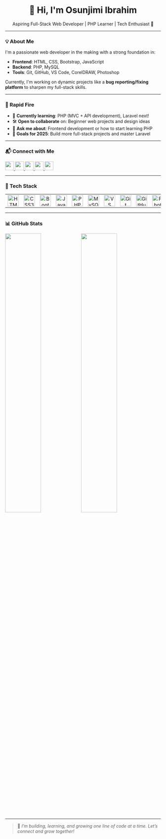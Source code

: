 <div align="center">

# 👋 Hi, I'm Osunjimi Ibrahim

Aspiring Full-Stack Web Developer | PHP Learner | Tech Enthusiast 🚀

</div>

---

### 💡 About Me

I'm a passionate web developer in the making with a strong foundation in:

- **Frontend**: HTML, CSS, Bootstrap, JavaScript  
- **Backend**: PHP, MySQL  
- **Tools**: Git, GitHub, VS Code, CorelDRAW, Photoshop

Currently, I'm working on dynamic projects like a **bug reporting/fixing platform** to sharpen my full-stack skills.

---

### 🌱 Rapid Fire

- 🧠 **Currently learning**: PHP (MVC + API development), Laravel next!  
- 🛠 **Open to collaborate** on: Beginner web projects and design ideas  
- 💬 **Ask me about**: Frontend development or how to start learning PHP  
- 🎯 **Goals for 2025**: Build more full-stack projects and master Laravel

---

### 📬 Connect with Me

<p align="left">
  <a href="mailto:osunjimibrahim123@gmail.com" target="_blank">
    <img src="https://img.shields.io/badge/Gmail-D14836?style=for-the-badge&logo=gmail&logoColor=white" height="28">
  </a>
  <a href="https://www.instagram.com/high_bee345" target="_blank">
    <img src="https://img.shields.io/badge/Instagram-E4405F?style=for-the-badge&logo=instagram&logoColor=white" height="28">
  </a>
  <a href="https://www.linkedin.com/in/Ibrahim-Osunjimi" target="_blank">
    <img src="https://img.shields.io/badge/LinkedIn-0077B5?style=for-the-badge&logo=linkedin&logoColor=white" height="28">
  </a>
  <a href="https://github.com/Osunjimi" target="_blank">
    <img src="https://img.shields.io/badge/GitHub-100000?style=for-the-badge&logo=github&logoColor=white" height="28">
  </a>
  <a href="https://twitter.com/High_Bee345" target="_blank">
    <img src="https://img.shields.io/badge/Twitter-000000?style=for-the-badge&logo=X&logoColor=white" height="28">
  </a>
</p>

---

### 🧰 Tech Stack

<table>
  <tr>
    <td align="center"><img src="https://cdn.jsdelivr.net/gh/devicons/devicon/icons/html5/html5-original-wordmark.svg" height="36" alt="HTML5"/></td>
    <td align="center"><img src="https://cdn.jsdelivr.net/gh/devicons/devicon/icons/css3/css3-original-wordmark.svg" height="36" alt="CSS3"/></td>
    <td align="center"><img src="https://cdn.jsdelivr.net/gh/devicons/devicon/icons/bootstrap/bootstrap-original.svg" height="36" alt="Bootstrap"/></td>
    <td align="center"><img src="https://cdn.jsdelivr.net/gh/devicons/devicon/icons/javascript/javascript-original.svg" height="36" alt="JavaScript"/></td>
    <td align="center"><img src="https://cdn.jsdelivr.net/gh/devicons/devicon/icons/php/php-original.svg" height="36" alt="PHP"/></td>
    <td align="center"><img src="https://cdn.jsdelivr.net/gh/devicons/devicon/icons/mysql/mysql-original-wordmark.svg" height="36" alt="MySQL"/></td>
    <td align="center"><img src="https://cdn.jsdelivr.net/gh/devicons/devicon/icons/vscode/vscode-original.svg" height="36" alt="VS Code"/></td>
    <td align="center"><img src="https://cdn.jsdelivr.net/gh/devicons/devicon/icons/git/git-original-wordmark.svg" height="36" alt="Git"/></td>
    <td align="center"><img src="https://cdn.jsdelivr.net/gh/devicons/devicon/icons/github/github-original-wordmark.svg" height="36" alt="GitHub"/></td>
    <td align="center"><img src="https://cdn.jsdelivr.net/gh/devicons/devicon/icons/photoshop/photoshop-plain.svg" height="36" alt="Photoshop"/></td>
  </tr>
</table>

---

### 📊 GitHub Stats

<p align="left">
  <img width="48%" src="https://github-readme-stats.vercel.app/api?username=Osunjimi&theme=react&show_icons=true&count_private=true" />
  <img width="48%" src="https://github-readme-stats.vercel.app/api/top-langs/?username=Osunjimi&theme=react&layout=compact" />
</p>

---

> 🎯 *I’m building, learning, and growing one line of code at a time. Let’s connect and grow together!*

